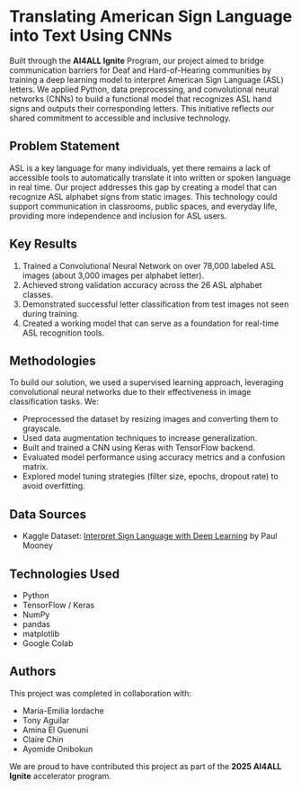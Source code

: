 # Translating American Sign Language into Text Using CNNs

Built through the **AI4ALL Ignite** Program, our project aimed to bridge communication barriers for Deaf and Hard-of-Hearing communities by training a deep learning model to interpret American Sign Language (ASL) letters. We applied Python, data preprocessing, and convolutional neural networks (CNNs) to build a functional model that recognizes ASL hand signs and outputs their corresponding letters. This initiative reflects our shared commitment to accessible and inclusive technology.

## Problem Statement 

ASL is a key language for many individuals, yet there remains a lack of accessible tools to automatically translate it into written or spoken language in real time. Our project addresses this gap by creating a model that can recognize ASL alphabet signs from static images. This technology could support communication in classrooms, public spaces, and everyday life, providing more independence and inclusion for ASL users.

## Key Results 

1. Trained a Convolutional Neural Network on over 78,000 labeled ASL images (about 3,000 images per alphabet letter).
2. Achieved strong validation accuracy across the 26 ASL alphabet classes.
3. Demonstrated successful letter classification from test images not seen during training.
4. Created a working model that can serve as a foundation for real-time ASL recognition tools.

## Methodologies 
To build our solution, we used a supervised learning approach, leveraging convolutional neural networks due to their effectiveness in image classification tasks. We:

- Preprocessed the dataset by resizing images and converting them to grayscale.
- Used data augmentation techniques to increase generalization.
- Built and trained a CNN using Keras with TensorFlow backend.
- Evaluated model performance using accuracy metrics and a confusion matrix.
- Explored model tuning strategies (filter size, epochs, dropout rate) to avoid overfitting.

## Data Sources 

- Kaggle Dataset: [Interpret Sign Language with Deep Learning](https://www.kaggle.com/code/paultimothymooney/interpret-sign-language-with-deep-learning/notebook) by Paul Mooney

## Technologies Used 

- Python  
- TensorFlow / Keras  
- NumPy  
- pandas  
- matplotlib  
- Google Colab  

## Authors 

This project was completed in collaboration with:

- Maria-Emilia Iordache  
- Tony Aguilar  
- Amina El Guenuni 
- Claire Chin  
- Ayomide Onibokun  

We are proud to have contributed this project as part of the **2025 AI4ALL Ignite** accelerator program.
